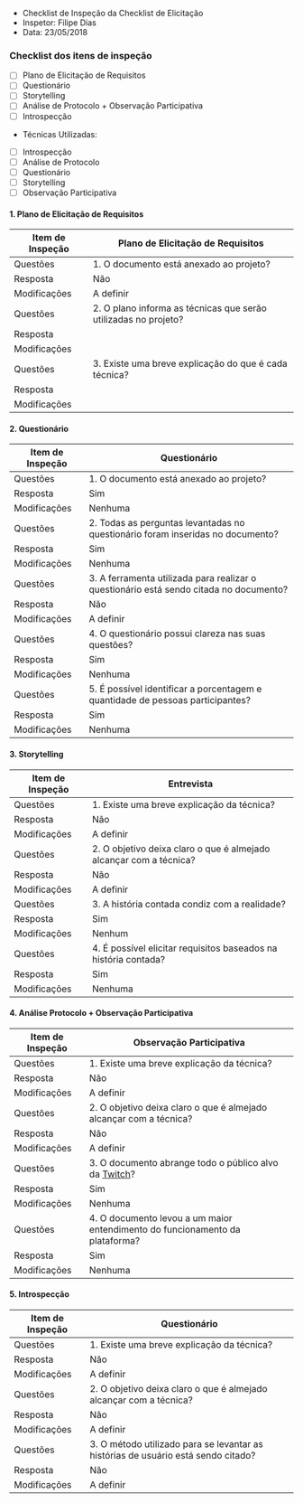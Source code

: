 * Checklist de Inspeção da Checklist de Elicitação
* Inspetor: Filipe Dias
* Data: 23/05/2018

### Checklist dos itens de inspeção

- [ ] Plano de Elicitação de Requisitos
- [ ] Questionário
- [ ] Storytelling
- [ ] Análise de Protocolo + Observação Participativa
- [ ] Introspecção

* Técnicas Utilizadas:
- [ ] Introspecção
- [ ] Análise de Protocolo
- [ ] Questionário
- [ ] Storytelling
- [ ] Observação Participativa

#### 1. Plano de Elicitação de Requisitos
|Item de Inspeção|Plano de Elicitação de Requisitos|
|------|-------|
Questões|1. O documento está anexado ao projeto?|
Resposta|   Não|
Modificações| A definir|
Questões|2. O plano informa as técnicas que serão utilizadas no projeto?|
Resposta||	
Modificações||
Questões|3. Existe uma breve explicação do que é cada técnica?
Resposta||
Modificações||

#### 2. Questionário
|Item de Inspeção|Questionário|
|------|-------|
Questões|1. O documento está anexado ao projeto?|
Resposta|Sim|
Modificações|Nenhuma|
Questões|2. Todas as perguntas levantadas no questionário foram inseridas no documento?|
Resposta|Sim|
Modificações|Nenhuma|
Questões|3. A ferramenta utilizada para realizar o questionário está sendo citada no documento?
Resposta|Não|
Modificações|A definir|
Questões|4. O questionário possui clareza nas suas questões?|
Resposta|Sim|
Modificações|Nenhuma|
Questões|5. É possível identificar a porcentagem e quantidade de pessoas participantes?|
Resposta|Sim|
Modificações|Nenhuma|

#### 3. Storytelling
|Item de Inspeção|Entrevista|
|------|-------|
Questões|1. Existe uma breve explicação da técnica?|
Resposta|Não|
Modificações|A definir|
Questões|2. O objetivo deixa claro o que é almejado alcançar com a técnica?|
Resposta|Não|
Modificações|A definir|
Questões|3. A história contada condiz com a realidade?
Resposta|Sim|
Modificações|Nenhum|
Questões|4. É possível elicitar requisitos baseados na história contada?|
Resposta|Sim|
Modificações|Nenhuma|

#### 4. Análise Protocolo + Observação Participativa
|Item de Inspeção|Observação Participativa|
|------|-------|
Questões|1. Existe uma breve explicação da técnica?|
Resposta|Não|
Modificações|A definir|
Questões|2. O objetivo deixa claro o que é almejado alcançar com a técnica?|
Resposta|Não|
Modificações|A definir|
Questões|3. O documento abrange todo o público alvo da [Twitch](https://github.com/gabrielziegler3/Requisitos-2018-1/wiki/Twitch)?
Resposta|Sim|
Modificações|Nenhuma|
Questões|4. O documento levou a um maior entendimento do funcionamento da plataforma?|
Resposta|Sim|
Modificações|Nenhuma|


#### 5. Introspecção
|Item de Inspeção|Questionário|
|------|-------|
Questões|1. Existe uma breve explicação da técnica?
Resposta|Não|
Modificações|A definir|
Questões|2. O objetivo deixa claro o que é almejado alcançar com a técnica?|
Resposta|Não|
Modificações|A definir|
Questões|3. O método utilizado para se levantar as histórias de usuário está sendo citado?|
Resposta|Não|
Modificações|A definir|
